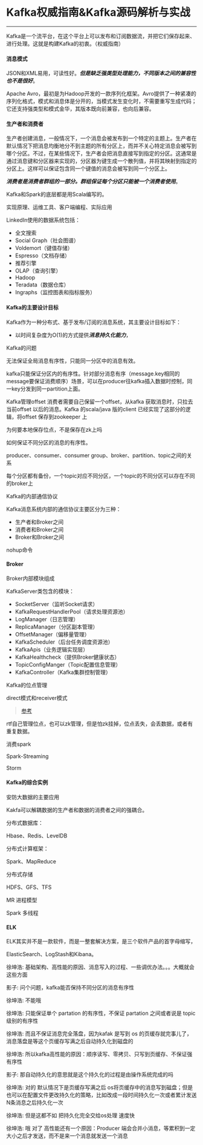 # Kafka权威指南&Kafka源码解析与实战

***

Kafka是一个流平台，在这个平台上可以发布和订阅数据流，并把它们保存起来、进行处理。这就是构建Kafka的初衷。（权威指南）

#### 消息模式

JSON和XML易用，可读性好。***但是缺乏强类型处理能力，不同版本之间的兼容性也不是很好***。

Apache Avro，最初是为Hadoop开发的一款序列化框架。Avro提供了一种紧凑的序列化格式，模式和消息体是分开的，当模式发生变化时，不需要重写生成代码；它还支持强类型和模式金华，其版本既向前兼容，也向后兼容。

#### 生产者和消费者

生产者创建消息，一般情况下，一个消息会被发布到一个特定的主题上。生产者在默认情况下把消息均衡地分不到主题的所有分区上，而并不关心特定消息会被写到哪个分区。不过，在某些情况下，生产者会把消息直接写到指定的分区。这通常是通过消息键和分区器来实现的，分区器为键生成一个散列值，并将其映射到指定的分区上。这样可以保证包含同一个键值的消息会被写到同一个分区上。

***消费者是消费者群组的一部分。群组保证每个分区只能被一个消费者使用***。



Kafka和Spark的底层都是用Scala编写的。

实现原理、运维工具、客户端编程、实际应用

LinkedIn使用的数据系统包括：

- 全文搜索
- Social Graph（社会图谱）
- Voldemort（键值存储）
- Espresso（文档存储）
- 推荐引擎
- OLAP（查询引擎）
- Hadoop
- Teradata（数据仓库）
- Ingraphs（监控图表和指标服务）

#### Kafka的主要设计目标

Kafka作为一种分布式、基于发布/订阅的消息系统，其主要设计目标如下：

- 以时间复杂度为O(1)的方式提供***消息持久化能力***，



Kafka的问题

无法保证全局消息有序性，只能同一分区中的消息有效。

kafka只能保证分区内的有序性。针对部分消息有序（message.key相同的message要保证消费顺序）场景，可以在producer往kafka插入数据时控制，同一key分发到同一partition上面。



Kafka管理offset
消费者需要自己保留一个offset，从kafka 获取消息时，只拉去当前offset 以后的消息。Kafka 的scala/java 版的client 已经实现了这部分的逻辑，将offset 保存到zookeeper 上



为何要本地保存位点，不是保存在zk上吗

如何保证不同分区的消息的有序性。



producer、consumer、consumer group、broker、partition、topic之间的关系

每个分区都有备份，一个topic对应不同分区，一个topic的不同分区可以存在不同的broker上



Kafka的内部通信协议

Kafka消息系统内部的通信协议主要区分为三种：

- 生产者和Broker之间
- 消费者和Broker之间
- Broker和Broker之间

nohup命令

#### Broker

Broker内部模块组成

KafkaServer类包含的模块：

- SocketServer（监听Socket请求）
- KafkaRequestHandlerPool（请求处理资源池）
- LogManager（日志管理）
- ReplicaManager（分区副本管理）
- OffsetManager（偏移量管理）
- KafkaScheduler（后台任务调度资源池）
- KafkaApis（业务逻辑实现层）
- KafkaHealthcheck（提供Broker健康状态）
- TopicConfigManger（Topic配置信息管理）
- KafkaController（Kafka集群控制管理）

Kafka的位点管理

direct模式和receiver模式

> [参考](https://blog.csdn.net/wyqwilliam/article/details/84430548)

rtf自己管理位点，也可以zk管理，但是怕zk挂掉，位点丢失，会丢数据，或者有重复数据。

消费spark

Spark-Streaming

Storm

#### Kafka的综合实例

安防大数据的主要应用

Kakfa可以解耦数据的生产者和数据的消费者之间的强耦合。

分布式数据库：

Hbase、Redis、LevelDB

分布式计算框架：

Spark、MapReduce

分布式存储

HDFS、GFS、TFS





MR 进程模型

Spark 多线程

#### ELK

ELK其实并不是一款软件，而是一整套解决方案，是三个软件产品的首字母缩写，

ElasticSearch、LogStash和Kibana。







徐坤浩:
基础架构、高性能的原因、消息写入的过程、一些调优办法。。。大概就会这些方面

影子:
问个问题，kafka能否保持不同分区的消息有序性

徐坤浩:
不能哦

徐坤浩:
只能保证单个 partation 的有序性，不保证 partation 之间或者说是 topic 级别的有序性

徐坤浩:
而且不保证消息完全落盘，因为kafak 是写到 os 的页缓存就完事儿了，消息落盘是等这个页缓存写满之后自动持久化到磁盘的

徐坤浩:
所以kafka高性能的原因：顺序读写、零拷贝、只写到页缓存、不保证强有序性

影子:
那自动持久化的意思就是这个持久化的过程是由操作系统完成的吗

徐坤浩:
对的 默认情况下是页缓存写满之后 os将页缓存中的消息写到磁盘；但是也可以在配置文件更改持久化的策略，比如改成一段时间持久化一次或者累计发送N条消息之后持久化一次

徐坤浩:
但是这都不如 把持久化完全交给os处理 速度快

徐坤浩:
哦 对了 高性能还有一个原因：Producer 端会合并小消息，等累积到一定大小之后才发送，而不是来一个消息就发送一个消息
